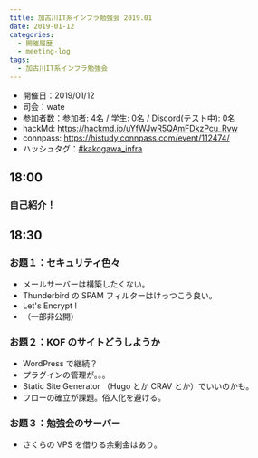 ```yaml
---
title: 加古川IT系インフラ勉強会 2019.01
date: 2019-01-12
categories:
  - 開催履歴
  - meeting-log
tags:
  - 加古川IT系インフラ勉強会
---
```


* 開催日：2019/01/12
* 司会：wate
* 参加者数：参加者: 4名 / 学生: 0名 / Discord(テスト中): 0名
* hackMd: https://hackmd.io/uYfWJwR5QAmFDkzPcu_Rvw
* connpass: https://histudy.connpass.com/event/112474/
* ハッシュタグ：[#kakogawa_infra](https://twitter.com/search?q=%23kakogawa_infra&src=typd)

## 18:00

### 自己紹介！

## 18:30

### お題１：セキュリティ色々

* メールサーバーは構築したくない。
* Thunderbird の SPAM フィルターはけっつこう良い。
* Let's Encrypt !
* （一部非公開）

### お題２：KOF のサイトどうしようか

* WordPress で継続？
* プラグインの管理が。。。
* Static Site Generator （Hugo とか CRAV とか）でいいのかも。
* フローの確立が課題。俗人化を避ける。

### お題３：勉強会のサーバー

* さくらの VPS を借りる余剰金はあり。
